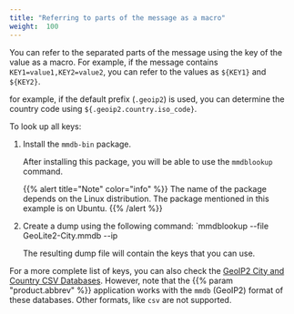 ```yaml
---
title: "Referring to parts of the message as a macro"
weight:  100
---
```

<!-- DISCLAIMER: This file is based on the syslog-ng Open Source Edition documentation https://github.com/balabit/syslog-ng-ose-guides/commit/2f4a52ee61d1ea9ad27cb4f3168b95408fddfdf2 and is used under the terms of The syslog-ng Open Source Edition Documentation License. The file has been modified by Axoflow. -->

You can refer to the separated parts of the message using the key of the value as a macro. For example, if the message contains `KEY1=value1,KEY2=value2`, you can refer to the values as `${KEY1}` and `${KEY2}`.

for example, if the default prefix (`.geoip2`) is used, you can determine the country code using `${.geoip2.country.iso_code}`.

To look up all keys:

1.  Install the `mmdb-bin` package.
    
    After installing this package, you will be able to use the `mmdblookup` command.
    
    {{% alert title="Note" color="info" %}}
The name of the package depends on the Linux distribution. The package mentioned in this example is on Ubuntu.
    {{% /alert %}}

2.  Create a dump using the following command: `mmdblookup --file GeoLite2-City.mmdb --ip <your-IP-address>
    
    The resulting dump file will contain the keys that you can use.

For a more complete list of keys, you can also check the [GeoIP2 City and Country CSV Databases](https://dev.maxmind.com/geoip/geoip2/geoip2-city-country-csv-databases/). However, note that the {{% param "product.abbrev" %}} application works with the `mmdb` (GeoIP2) format of these databases. Other formats, like `csv` are not supported.
